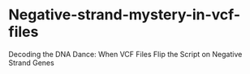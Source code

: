 # Negative-strand-mystery-in-vcf-files
Decoding the DNA Dance: When VCF Files Flip the Script on Negative Strand Genes
